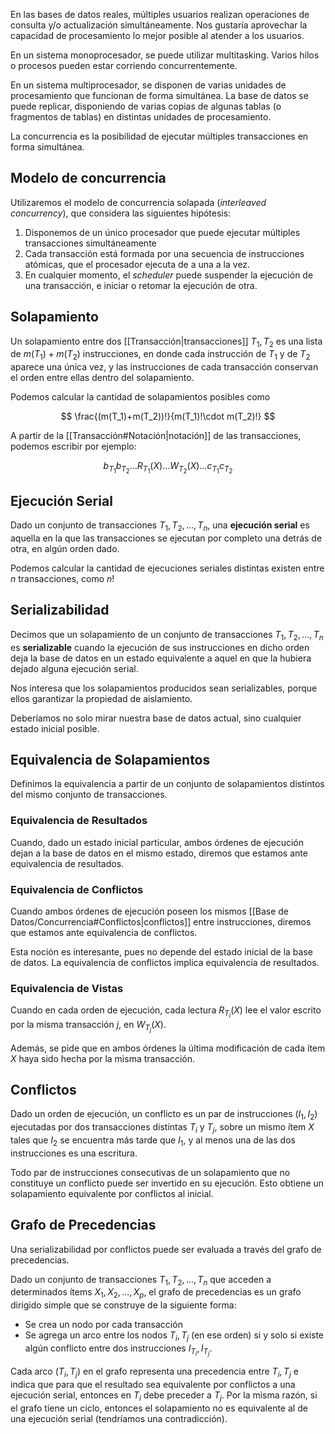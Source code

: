 En las bases de datos reales, múltiples usuarios realizan operaciones de consulta y/o actualización simultáneamente. Nos gustaría aprovechar la capacidad de procesamiento lo mejor posible al atender a los usuarios.

En un sistema monoprocesador, se puede utilizar multitasking. Varios hilos o procesos pueden estar corriendo concurrentemente.

En un sistema multiprocesador, se disponen de varias unidades de procesamiento que funcionan de forma simultánea. La base de datos se puede replicar, disponiendo de varias copias de algunas tablas (o fragmentos de tablas) en distintas unidades de procesamiento.

La concurrencia es la posibilidad de ejecutar múltiples transacciones en forma simultánea.

## Modelo de concurrencia

Utilizaremos el modelo de concurrencia solapada (*interleaved concurrency*), que considera las siguientes hipótesis:

1. Disponemos de un único procesador que puede ejecutar múltiples transacciones simultáneamente
2. Cada transacción está formada por una secuencia de instrucciones atómicas, que el procesador ejecuta de a una a la vez.
3. En cualquier momento, el *scheduler* puede suspender la ejecución de una transacción, e iniciar o retomar la ejecución de otra.

## Solapamiento

Un solapamiento entre dos [[Transacción|transacciones]] $T_1, T_2$ es una lista de $m(T_1) + m(T_2)$ instrucciones, en donde cada instrucción de $T_1$ y de $T_2$ aparece una única vez, y las instrucciones de cada transacción conservan el orden entre ellas dentro del solapamiento.

Podemos calcular la cantidad de solapamientos posibles como

$$
\frac{(m(T_1)+m(T_2))!}{m(T_1)!\cdot m(T_2)!}
$$

A partir de la [[Transacción#Notación|notación]] de las transacciones, podemos escribir por ejemplo:

$$
b_{T_1}b_{T_2}\dots R_{T_1}(X)\dots W_{T_2}(X)\dots c_{T_1}c_{T_2}
$$

## Ejecución Serial

Dado un conjunto de transacciones $T_1, T_2, \dots, T_n$, una **ejecución serial** es aquella en la que las transacciones se ejecutan por completo una detrás de otra, en algún orden dado.

Podemos calcular la cantidad de ejecuciones seriales distintas existen entre $n$ transacciones, como $n!$

## Serializabilidad

Decimos que un solapamiento de un conjunto de transacciones $T_1, T_2, \dots, T_n$ es **serializable** cuando la ejecución de sus instrucciones en dicho orden deja la base de datos en un estado equivalente a aquel en que la hubiera dejado alguna ejecución serial.

Nos interesa que los solapamientos producidos sean serializables, porque ellos garantizar la propiedad de aislamiento.

Deberíamos no solo mirar nuestra base de datos actual, sino cualquier estado inicial posible.

## Equivalencia de Solapamientos

Definimos la equivalencia a partir de un conjunto de solapamientos distintos del mismo conjunto de transacciones.

### Equivalencia de Resultados

Cuando, dado un estado inicial particular, ambos órdenes de ejecución dejan a la base de datos en el mismo estado, diremos que estamos ante equivalencia de resultados.

### Equivalencia de Conflictos

Cuando ambos órdenes de ejecución poseen los mismos [[Base de Datos/Concurrencia#Conflictos|conflictos]] entre instrucciones, diremos que estamos ante equivalencia de conflictos.

Esta noción es interesante, pues no depende del estado inicial de la base de datos. La equivalencia de conflictos implica equivalencia de resultados.

### Equivalencia de Vistas

Cuando en cada orden de ejecución, cada lectura $R_{T_i}(X)$ lee el valor escrito por la misma transacción $j$, en $W_{T_j}(X)$.

Además, se pide que en ambos órdenes la última modificación de cada ítem $X$ haya sido hecha por la misma transacción.

## Conflictos

Dado un orden de ejecución, un conflicto es un par de instrucciones $(I_1, I_2)$ ejecutadas por dos transacciones distintas $T_i$ y $T_j$, sobre un mismo ítem $X$ tales que $I_2$ se encuentra más tarde que $I_1$, y al menos una de las dos instrucciones es una escritura.

Todo par de instrucciones consecutivas de un solapamiento que no constituye un conflicto puede ser invertido en su ejecución. Esto obtiene un solapamiento equivalente por conflictos al inicial.

## Grafo de Precedencias

Una serializabilidad por conflictos puede ser evaluada a través del grafo de precedencias.

Dado un conjunto de transacciones $T_1, T_2, \dots, T_n$ que acceden a determinados ítems $X_1, X_2, \dots, X_p$, el grafo de precedencias es un grafo dirigido simple que se construye de la siguiente forma:

- Se crea un nodo por cada transacción
- Se agrega un arco entre los nodos $T_i, T_j$ (en ese orden) si y solo si existe algún conflicto entre dos instrucciones $I_{T_i}, I_{T_j}$.

Cada arco $(T_i, T_j)$ en el grafo representa una precedencia entre $T_i, T_j$ e indica que para que el resultado sea equivalente por conflictos a una ejecución serial, entonces en $T_i$ debe preceder a $T_j$. Por la misma razón, si el grafo tiene un ciclo, entonces el solapamiento no es equivalente al de una ejecución serial (tendríamos una contradicción).


